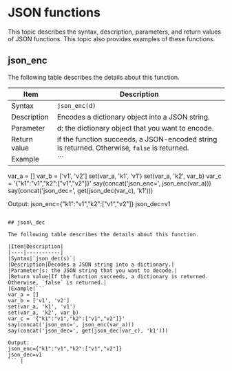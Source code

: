 # JSON functions

This topic describes the syntax, description, parameters, and return values of JSON functions. This topic also provides examples of these functions.

## json\_enc

The following table describes the details about this function.

|Item|Description|
|----|-----------|
|Syntax|`json_enc(d)`|
|Description|Encodes a dictionary object into a JSON string.|
|Parameter|d: the dictionary object that you want to encode.|
|Return value|if the function succeeds, a JSON-encoded string is returned. Otherwise, `false` is returned.|
|Example|```
var_a = []
var_b = ['v1', 'v2']
set(var_a, 'k1', 'v1')
set(var_a, 'k2', var_b)
var_c = '{"k1":"v1","k2":["v1","v2"]}'
say(concat('json_enc=', json_enc(var_a)))
say(concat('json_dec=', get(json_dec(var_c), 'k1')))

Output:
json_enc={"k1":"v1","k2":["v1","v2"]}
json_dec=v1
``` |

## json\_dec

The following table describes the details about this function.

|Item|Description|
|----|-----------|
|Syntax|`json_dec(s)`|
|Description|Decodes a JSON string into a dictionary.|
|Parameter|s: the JSON string that you want to decode.|
|Return value|If the function succeeds, a dictionary is returned. Otherwise, `false` is returned.|
|Example|```
var_a = []
var_b = ['v1', 'v2']
set(var_a, 'k1', 'v1')
set(var_a, 'k2', var_b)
var_c = '{"k1":"v1","k2":["v1","v2"]}'
say(concat('json_enc=', json_enc(var_a)))
say(concat('json_dec=', get(json_dec(var_c), 'k1')))

Output:
json_enc={"k1":"v1","k2":["v1","v2"]}
json_dec=v1
``` |

